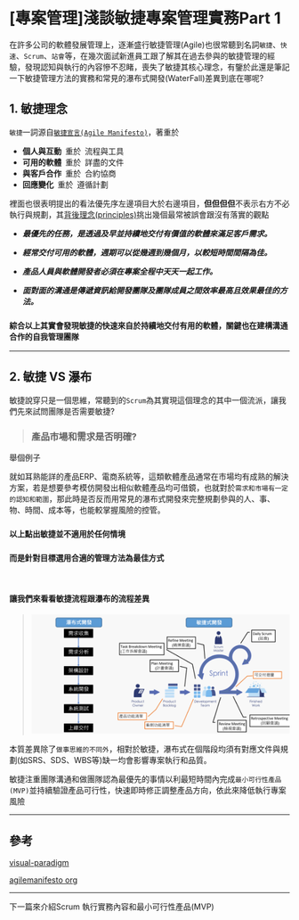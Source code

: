 # [專案管理]淺談敏捷專案管理實務Part 1

在許多公司的軟體發展管理上，逐漸盛行敏捷管理(Agile)也很常聽到名詞`敏捷`、`快速`、`Scrum`、`站會`等，在幾次面試新進員工跟了解其在過去參與的敏捷管理的經驗，發現認知與執行的內容慘不忍睹，喪失了敏捷其核心理念，有鑒於此還是筆記一下敏捷管理方法的實務和常見的瀑布式開發(WaterFall)差異到底在哪呢?
<!--more-->

## 1. 敏捷理念
`敏捷`一詞源自[`敏捷宣言(Agile Manifesto)`](http://agilemanifesto.org/)，著重於
- **個人與互動** 重於 流程與工具
- **可用的軟體** 重於 詳盡的文件
- **與客戶合作** 重於 合約協商
- **回應變化** 重於 遵循計劃 

裡面也很表明提出的看法優先序左邊項目大於右邊項目，**但但但但**不表示右方不必執行與規劃，其[背後理念(principles)](http://agilemanifesto.org/principles.html)挑出幾個最常被誤會跟沒有落實的觀點

- ***最優先的任務，是透過及早並持續地交付有價值的軟體來滿足客戶需求。***

- ***經常交付可用的軟體，週期可以從幾週到幾個月，以較短時間間隔為佳。***

- ***產品人員與軟體開發者必須在專案全程中天天一起工作。***
  
- ***面對面的溝通是傳遞資訊給開發團隊及團隊成員之間效率最高且效果最佳的方法。***
 
### `綜合以上其實會發現敏捷的快速來自於持續地交付有用的軟體，關鍵也在建構溝通合作的自我管理團隊`


---
## 2. 敏捷 VS 瀑布

敏捷說穿只是一個思維，常聽到的`Scrum`為其實現這個理念的其中一個流派，讓我們先來試問團隊是否需要敏捷?

 >### **產品市場和需求是否明確?**

舉個例子

就如耳熟能詳的產品ERP、電商系統等，這類軟體產品通常在市場均有成熟的解決方案，若是想要參考模仿開發出相似軟體產品均可借鏡，也就對於`需求和市場有一定的認知和範圍`，那此時是否反而用常見的瀑布式開發來完整規劃參與的人、事、物、時間、成本等，也能較掌握風險的控管。

### `以上點出敏捷並不適用於任何情境`

### `而是針對目標選用合適的管理方法為最佳方式`

<br>

#### 讓我們來看看敏捷流程跟瀑布的流程差異

>![image.png](imgs/scrum.png)

本質差異除了`做事思維的不同外`，相對於敏捷，瀑布式在個階段均須有對應文件與規劃(如SRS、SDS、WBS等)缺一均會影響專案執行和品質。

敏捷注重團隊溝通和做團隊認為最優先的事情以利最短時間內完成`最小可行性產品(MVP)`並持續驗證產品可行性，快速即時修正調整產品方向，依此來降低執行專案風險

---
## 參考
[visual-paradigm](https://www.visual-paradigm.com/tw/scrum/)

[agilemanifesto org](http://agilemanifesto.org/)

---
下一篇來介紹Scrum 執行實務內容和最小可行性產品(MVP)





